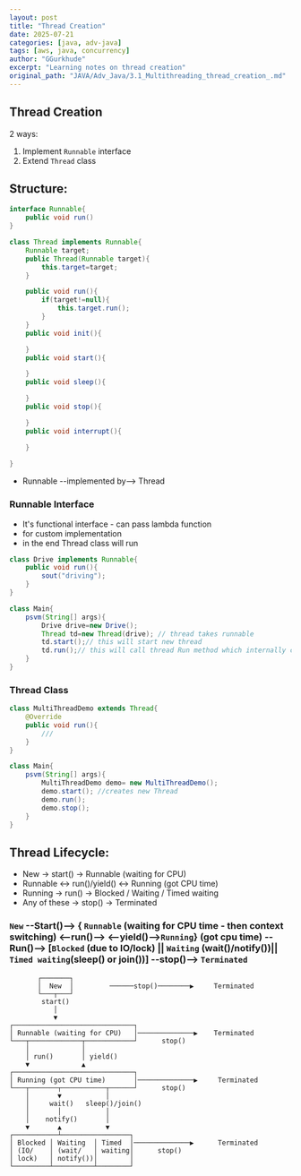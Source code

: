 ```yaml
---
layout: post
title: "Thread Creation"
date: 2025-07-21
categories: [java, adv-java]
tags: [aws, java, concurrency]
author: "GGurkhude"
excerpt: "Learning notes on thread creation"
original_path: "JAVA/Adv_Java/3.1_Multithreading_thread_creation_.md"
---
```


## Thread Creation
2 ways:
1. Implement `Runnable` interface
2. Extend `Thread` class

## Structure:
```java
interface Runnable{
    public void run()
}

class Thread implements Runnable{
    Runnable target;
    public Thread(Runnable target){
        this.target=target;
    }

    public void run(){
        if(target!=null){
            this.target.run();
        }
    }
    public void init(){

    }
    public void start(){

    }
    public void sleep(){

    }
    public void stop(){

    }
    public void interrupt(){

    }
   
}
```
- Runnable --implemented by--> Thread
### Runnable Interface
- It's functional interface - can pass lambda function
- for custom implementation
- in the end Thread class will run 
```java
class Drive implements Runnable{
    public void run(){
        sout("driving");
    }
}

class Main{
    psvm(String[] args){
        Drive drive=new Drive();
        Thread td=new Thread(drive); // thread takes runnable
        td.start();// this will start new thread
        td.run();// this will call thread Run method which internally call drive.run();
    }
}
```
### Thread Class
```java
class MultiThreadDemo extends Thread{
    @Override
    public void run(){
        ///
    }
}

class Main{
    psvm(String[] args){
        MultiThreadDemo demo= new MultiThreadDemo();
        demo.start(); //creates new Thread
        demo.run();
        demo.stop();
    }
}
```
## Thread Lifecycle:
- New → start() → Runnable (waiting for CPU)
- Runnable ↔ run()/yield() ↔ Running (got CPU time)
- Running → run() → Blocked / Waiting / Timed waiting
- Any of these → stop() → Terminated
### `New` --Start()--> { `Runnable` (waiting for CPU time - then context switching) <--run()--> <--yield()-->`Running`} (got cpu time) --Run()--> [`Blocked` (due to IO/lock) || `Waiting` (wait()/notify())|| `Timed waiting`(sleep() or join())] --stop()--> `Terminated`
```text
       ┌───────┐                                  
       │  New  │         ──────stop()────────▶     Terminated
       └───┬───┘                                
        start()                                                                   
           │                                     
           ▼                                     
┌──────────────────────────────┐                  
│ Runnable (waiting for CPU)   │──────────────▶    Terminated
└───┬─────────────┬────────────┘      stop()             
    │             │                                
    │ run()       │ yield()                              
    ▼             ▲                              
┌──────────────────────────────┐                              
│ Running (got CPU time)       │──────────────▶     Terminated                             
└───┬───────┬───────────┬──────┘      stop()                              
    │       ▼           │                              
    │     wait()   sleep()/join()                              
    │       │           │                              
    │    notify()       │                              
    ▼       ▲           ▼                              
┌───────────┴─────────────────┐                              
│ Blocked │ Waiting  │ Timed  │──────────────▶      Terminated                     
│ (IO/    │ (wait/   │ waiting│      stop()                              
│ lock)   │ notify())│        │                              
└─────────┴──────────┴────────┘                              
```
